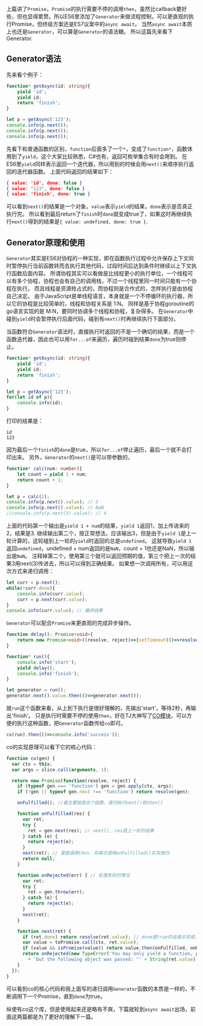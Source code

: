上篇讲了`Promise`，`Promise`的执行需要不停的调用`then`，虽然比callback要好些，但也显得累赘。所以ES6里添加了`Generator`来做流程控制，可以更直观的执行Promise，但终级方案还是ES7议案中的`async await`。
当然`async await`本质上也还是`Generator`，可以算是`Generator`的语法糖。
所以这篇先来看下Generator.

## **Generator语法**
先来看个例子：

```ts
function* getAsync(id: string){
    yield 'id';
    yield id;
    return 'finish';
}

let p = getAsync('123');
console.info(p.next()); 
console.info(p.next());
console.info(p.next());
```
先看下和普通函数的区别，`function`后面多了一个`*`，变成了`function*`，函数体用到了`yield`，这个大家比较熟悉，C#也有，返回可枚举集合有时会用到。
在ES6里`yield`同样表示返回一个迭代器，所以用到的时候会用`next()`来顺序执行返回的迭代器函数。
上面代码返回的结果如下：

```json
{ value: 'id', done: false }
{ value: '123', done: false }
{ value: 'finish', done: true }
```
可以看到`next()`的结果是一个对象，`value`表示`yield`的结果，`done`表示是否真正执行完。
所以看到最后return了`finish`时`done`就变成true了，如果这时再继续执行`next()`得到的结果是`{ value: undefined, done: true }`.

## **Generator原理和使用**
`Generator`其实是ES6对协程的一种实现，即在函数执行过程中允许保存上下文同时暂停执行当前函数转而去执行其他代码，过段时间后达到条件时继续以上下文执行函数后面内容。
所谓协程其实可以看做是比线程更小的执行单位，一个线程可以有多个协程，协程也会有自己的调用栈，不过一个线程里同一时间只能有一个协程在执行。
而且线程是资源抢占式的，而协程则是合作式的，怎样执行是由协程自己决定。
由于JavaScript是单线程语言，本身就是一个不停循环的执行器，所以它的协程是比较简单的，线程和协程关系是 1:N。
同样是基于协程goroutine的go语言实现的是 M:N，要同时协调多个线程和协程，复杂得多。
在`Generator`中碰到`yield`时会暂停执行后面代码，碰到有`next()`时再继续执行下面部分。

当函数符合`Generator`语法时，直接执行时返回的不是一个确切的结果，而是一个函数迭代器，因此也可以用`for...of`来遍历，遍历时碰到结果`done`为true则停止。

```ts
function* getAsync(id: string){
    yield 'id';
    yield id;
    return 'finish';
}

let p = getAsync('123');
for(let id of p){
    console.info(id);
}
```
打印的结果是：
```
id
123
```
因为最后一个`finish`的`done`是true，所以`for...of`停止遍历，最后一个就不会打印出来。
另外，`Generator`的`next()`是可以带参数的，

```ts
function* calc(num: number){
    let count = yield 1 + num;
    return count + 1;
}

let p = calc(2);
console.info(p.next().value); // 3
console.info(p.next().value); // NaN
//console.info(p.next(3).value); // 4
```
上面的代码第一个输出是`yield 1 + num`的结果，`yield 1`返回1，加上传进来的2，结果是3.
继续输出第二个，按正常想法，应该输出3，但是由于`yield 1`是上一轮计算的，这轮碰到上一轮的`yield`时返回的总是`undefined`。
这就导致`yield 1`返回`undefined`，undefined + num返回的是`NaN`，count + 1也还是NaN，所以输出是`NaN`。
注释掉第二个，使用第三个就可以返回预期的值，第三个把上一次的结果3用next(3)传进去，所以可以得到正确结果。
如果想一次调用所有，可以用这次方式来递归调用：

```ts
let curr = p.next();
while(!curr.done){
    console.info(curr.value);
    curr = p.next(curr.value);
}
console.info(curr.value); // 最终结果
```
`Generator`可以配合`Promise`来更直观的完成异步操作。

```ts
function delay(): Promise<void>{
    return new Promise<void>((resolve, reject)=>{setTimeout(()=>resolve(), 2000)});
}

function* run(){
    console.info('start');
    yield delay();
    console.info('finish');
}

let generator = run();
generator.next().value.then(()=>generator.next());
```
就`run`这个函数来看，从上到下执行是很好理解的，先输出'start'，等待2秒，再输出'finish'。
只是执行时需要不停的使用`then`，好在TJ大神写了[CO模块](https://github.com/tj/co)，可以方便的执行这种函数，把`Generator`函数传给`co`即可。

```ts
co(run).then(()=>console.info('success'));
```
co的实现原理可以看下它的核心代码：

```js
function co(gen) {
  var ctx = this;
  var args = slice.call(arguments, 1);

  return new Promise(function(resolve, reject) {
    if (typeof gen === 'function') gen = gen.apply(ctx, args);
    if (!gen || typeof gen.next !== 'function') return resolve(gen);

    onFulfilled(); //最主要就是这个函数，递归执行next()和then()

    function onFulfilled(res) { 
      var ret;
      try {
        ret = gen.next(res); // next(), res是上一轮的结果
      } catch (e) {
        return reject(e);
      }
      next(ret); // 里面调用then，并再次调用onFulfilled()实现递归
      return null;
    }

    function onRejected(err) { // 处理失败的情况
      var ret;
      try {
        ret = gen.throw(err);
      } catch (e) {
        return reject(e);
      }
      next(ret);
    }

    function next(ret) {
      if (ret.done) return resolve(ret.value); // done是true的话表示完成，结束递归
      var value = toPromise.call(ctx, ret.value);
      if (value && isPromise(value)) return value.then(onFulfilled, onRejected); //递归onFulfilled
      return onRejected(new TypeError('You may only yield a function, promise, generator, array, or object, '
        + 'but the following object was passed: "' + String(ret.value) + '"'));
    }
  });
}
```
可以看到co的核心代码和我上面写的递归调用`Generator`函数的本质是一样的，不断调用下一个Promise，直到`done`为true。

纵使有co这个库，但是使用起来还是略有不爽，下篇就轮到`async await`出场，前面这两篇都是为了更好的理解下一篇。